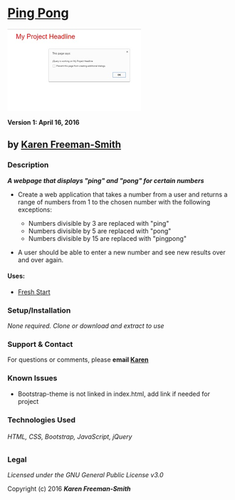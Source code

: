 # [Ping Pong](http://karenfreemansmith.github.io/pingpong)
![project screenshot](/img/screenshot.jpg)

__Version 1: April 16, 2016__
## by [Karen Freeman-Smith](http://karenfreemansmith.github.io)

### Description
__*A webpage that displays "ping" and "pong" for certain numbers*__

* Create a web application that takes a number from a user and returns a range of numbers from 1 to the chosen number with the following exceptions:

  *  Numbers divisible by 3 are replaced with "ping"
  *  Numbers divisible by 5 are replaced with "pong"
  * Numbers divisible by 15 are replaced with "pingpong"

* A user should be able to enter a new number and see new results over and over again.

#### Uses:
* [Fresh Start](http://karenfreemansmith.github.io/freshstart)

### Setup/Installation
*None required. Clone or download and extract to use*

### Support & Contact
For questions or comments, please __email [Karen](karenfreemansmith@gmail.com)__

### Known Issues
* Bootstrap-theme is not linked in index.html, add link if needed for project

### Technologies Used
###### HTML, CSS, Bootstrap, JavaScript, jQuery

### Legal
*Licensed under the GNU General Public License v3.0*

Copyright (c) 2016 **_Karen Freeman-Smith_**
